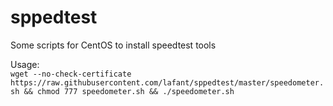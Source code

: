 # sppedtest
Some scripts for CentOS to install speedtest tools

Usage:
<br>`wget --no-check-certificate https://raw.githubusercontent.com/lafant/sppedtest/master/speedometer.sh && chmod 777 speedometer.sh && ./speedometer.sh`<br>
